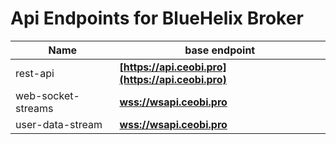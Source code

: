 # Api Endpoints for BlueHelix Broker

Name | base endpoint
------------ | ------------
rest-api | **[https://api.ceobi.pro](https://api.ceobi.pro)**
web-socket-streams | **[wss://wsapi.ceobi.pro](wss://wsapi.ceobi.pro)**
user-data-stream | **[wss://wsapi.ceobi.pro](wss://wsapi.ceobi.pro)**
